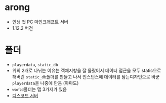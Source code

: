 # arong
- 인생 첫 PC 마인크래프트 서버
- 1.12.2 버전

# 폴더
- `playerdata`, `static_db`
- 위의 2개로 나뉘는 이유는 객체지향을 잘 몰랐어서 데이터 접근을 모두 static으로 해버린 `static_db`폴더를 만들고 나서 인스턴스에 데이터를 담는디자인으로
바꾼 `playerdata`을 나중에 만듬 (아마도)
- `world`폴더는 맵 3가지가 있음
- [디스코드 서버](https://discord.gg/SV8nwyQSPQ)
